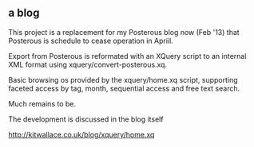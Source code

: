 ## a blog


This project is a replacement for my Posterous blog now (Feb '13)
 that Posterous is schedule to cease operation in Apriil.

Export from Posterous is reformated with an XQuery script to an internal XML format using xquery/convert-posterous.xq.

Basic browsing os provided by the xquery/home.xq script, supporting faceted access by tag, month, sequential access and free text search.

Much remains to be.

The development is discussed in the blog itself 

http://kitwallace.co.uk/blog/xquery/home.xq


